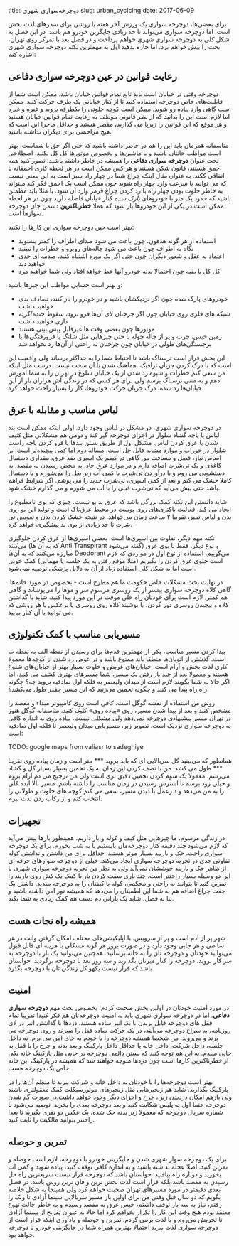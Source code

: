title: دوچرخه‌سواری شهری
slug: urban_cyclcing
date: 2017-06-09

برای بعضی‌ها، دوچرخه سواری یک ورزش آخر هفته یا روشی برای سفرهای لذت بخش است. اما دوچرخه سواری می‌تواند تا حد زیادی جایگزین خودرو هم باشد. در این فصل به شکل کلی به دوچرخه سواری شهری خواهم پرداخت و در فصل بعد با تمرکز روی تهران، بحث را پیش خواهم برد. اما جازه بدهید اول به مهمترین نکته دوچرخه سواری شهری اشاره کنم:

## رعایت قوانین در عین دوچرخه سواری دفاعی
دوچرخه وقتی در خیابان است باید تابع تمام قوانین خیابان باشد. ممکن است شما از قابلیت‌های خاص دوچرخه استفاده کنید تا از کنار خیابانی یک طرف حرکت کنید. ممکن است گاهی وارد پیاده رو شوید. ممکن است کوچه خلوتی را یکطرفه بروید و غیره و غیره اما لازم است این را بدانید که از نظر قانونی موظف به رعایت تمام قوانین خیابان هستید و هر موقع که این قوانین را زیرپا می گذارید، مقصر هستید و حداقل ماجرا این است که هیچ مزاحمتی برای دیگران نداشته باشید. 

متاسفانه همزمان باید این را هم در خاطر داشته باشید که حتی اگر حق با شماست، بهتر است مواظب جانتان باشید و با ماشین‌ها و بخصوص موتورها کل کل نکنید. اصطلاحی تحت عنوان **دوچرخه سواری دفاعی** را همیشه در خاطر داشته باشید: تصور کنید همه احمق هستند، قانون شکن هستند و هر کس ممکن است در هر لحظه کاری احمقانه یا اتفاقی ککند. به عنوان مثال اینکه چراغ شما در چهار راه سبز است به این معنی نیست که می توانید با سرعت وارد چهار راه شوید چون ممکن است یک احمق فکر کند میتواند به خاطر خلوت بودن چهار راه با رد کردن چراغ قرمز وارد آن شود. یا مثلا باید مطمئن باشید که حدود یک متر با خودروهای *پارک شده* کنار خیابان فاصله دارید چون در هر لحظه ممکن است در یکی از این خودروها باز شود که عملا **خطرناکترین** دشمن جان دوچرخه سوارها است. 

بهتر است حین دوچرخه سواری این کارها را نکنید:
- استفاده از هر گونه هدفون، چون باعث می شود صدای اطراف را کمتر بشنوید
- نگاه به اطراف چون باعث می شود چاله‌های روبرو و خطرات را نبینید
- اعتماد به عقل و شعور دیگران چون حتی اگر یک مورد اشتباه کنید، صدمه ای جدی خواهید دید
- کل کل با بقیه چون احتمالا بدنه خودرو آنها خط خواهد افتاد ولی شما خواهید مرد

و بهتر است حسابی مواظب این چیزها باشید:
- خودروهای پارک شده چون اگر نزدیکشان باشید و در خودرو را باز کنند، تصادف بدی خواهید داشت
- شبکه های فلزی روی خیابان چون اگر چرختان لای آن‌ها فرو برود، سقوط خنده/گریه داری خواهید داشت
- موتورها چون بعضی وقت ها غیرقابل پیش بینی هستند
- زمین خیس، چرب و پر از چاله چوله یا حتی چیزهایی مثل شلنگ یا فرورفتگی‌ها یا برجستگی‌های طولی در خیابان چون چرختان به راحتی از آن‌ها رد نخواهد شد

این بخش قرار است ترسناک باشد تا احتیاط شما را به حداکثر برساند ولی واقعیت این است که با درک کردن جریان ترافیک، هماهنگ شدن با آن سخت نیست. درست مثل اینکه من سعی کنم خطرات و شیوه رد شدن از یک خیابان شلوغ در تهران را به شما آموزش دهم و به متنی ترسناک برسم ولی برای هر کسی که در زندگی اش هزاران بار از این خیابان‌ها رد شده، درک جریان حرکت خودروها، کار را بسیار راحت خواهد کرد.

## لباس مناسب و مقابله با عرق
در دوچرخه سواری شهری، دو مشکل در لباس وجود دارد. اولی اینکه ممکن است بند لباس یا پاچه گشاد شلوار در اجزای دوچرخه گیر کند و دومی هم مشکلاتی مثل کثیف شدن یا عرق کردن لباس. مشکل اول از طریق بستن بندها یا فرو کردن پاچه راست شلوار در جوراب و موارد مشابه قابل حل است. مساله دوم اما کمی پیچیده‌تر است. بر اساس نیاز، فصل و مسافت من گاهی در کیفم یک اسپری ضد عرق، مقداری دستمال کاغذی و یک تی‌شرت اضافه دارم و در موارد عرق حاد، به محض رسیدن به مقصد، به دستشویی می روم و با درآوردن تی‌شرت با کمی آب زیر بغل را می‌شورم و با دستمال کاملا خشک می کنم و بعد از کمی اسپری، تی‌شرت جدید را می پوشم. اگر شرایط فراهم باشد حتی پیش می‌آید که تی‌شرت قبلی را با آب می شورم و می گذارم خشک شود.

شاید دانستن این نکته کمک بزرگی باشد که عرق بد بو نیست. چیزی که بوی نامطبوع را ایجاد می کند، فعالیت باکتری‌های روی پوست در محیط عرق‌ناک است و تولید این بو روی بدن و لباس تمیز، تقریبا ۲ ساعت زمان می‌خواهد. در نتیجه خشک کردن بدن و تعویض تی شرت تا حد زیادی از بوی بد پیشگیری خواهد کرد. 

نکته مهم دیگر، تفاوت بین اسپری‌ها است. بعضی اسپری‌ها از عرق کردن جلوگیری می‌کنند (که به آن ها Anti Transpirant گفته می‌شود) و نوع دیگر، فقط با بوی عرق مبارزه می‌کنند که به آن‌ها Deodorant می‌گوییم. استفاده از نوع اول در مواردی که لازم است جلوی عرق کردن را بگیریم (مثلا موقع رفتن به یک جلسه یا مهمانی) کمک خوبی است اما به شکل کلی استفاده زیاد از آن به دلایل پزشکی توصیه نمی‌شود. 

در نهایت بحث مشکلات خاص حکومت ما هم مطرح است - بخصوص در مورد خانم‌ها. گاهی کلاه دوچرخه سواری بیشتر از یک روسری مرسوم سر و موها را می‌پوشاند و گاهی هم کمتر. لازم است برای خودتان راه حلی موقت در این مورد پیدا کنید. شاید با گذاشتن کلاه و پیچیدن روسری دور گردن، یا پوشیند کلاه روی روسری یا برعکس یا هر روشی که می توانید با آن کنار بیایید.



## مسیریابی مناسب با کمک تکنولوژی
پیدا کردن مسیر مناسب، یکی از مهمترین قدم‌ها برای رسیدن از نقطه الف به نقطه ب است. گذشتن از اتوبان‌ها منطقا باید ممنوع باشد و در عوض رد شدن از کوچه‌ها معمولا کاری لذت بخش و آرام است. خیابان‌های عریض و خلوت بسیار بهتر از خیابان‌های شلوغ هستند و معمولا بعد از چند بار رفتن یک مسیر، شما مسیرهای بهتری کشف می کنید. اما اگر حالا به شما بگویند لازم است از میدان ولیعصر به فلکه اول صادقیه بروید چه؟ چگونه راه راه پیدا می کنید و چگونه تخمین می‌زنید که این مسیر چقدر طول می‌کشد؟

روش من استفاده از نقشه گوگل است. کافی است روی کامپیوتر مبداء و مقصد را مشخص کنید و بعد از پیدا شدن مسیر، روی «پیاده روی» کلیک کنید. متاسفانه گوگل هنوز در تهران مسیر پیشنهادی دوچرخه نمی‌دهد ولی مشکلی نیست، پیاده روی به اندازه کافی به دوچرخه سواری نزدیک است. تصویر زیر، مسیریابی میدان ولیعصر تا فلکه اول صادقیه است:

TODO: google maps from valiasr to sadeghiye

همانطور که می‌بینید کل سربالایی ای که باید بروید *** متر است و زمان پیاده روی تقریبا *** طول می کشد. من با نصف کردن این زمان به یک تخمین بسیار بسیار گل و گشاد می‌رسم. معمولا یک سوم کردن تخمین دقیق تری است ولی من ترجیح می دم آرام بروم و خیلی زود برسم تا استرس رسیدن در زمان مناسب را داشته باشم. مسیر بالا ایده کلی را به من می‌دهد و د رعمل با دیدن مسیر، سعی می کنم کوچه های خلوت و طولانی را انتخاب کنم و از رکاب زدن لذت ببرم.

## تجهیزات
در زندگی مرسوم، ما چیزهایی مثل کیف و کوله و بار داریم. همینطور بارها پیش می‌آید که لازم می‌شود چند دقیقه کنار دوچرخه‌مان بایستیم یا به شب بخورم. برای یک دوچرخه سواری راحت، جک و باربند بسیار موثر هستند. حداقل برای من داشتن و نداشتن کوله تفاوتی جدی در تجربه دوچرخه سواری ایجاد می‌کند. خیلی از دوچرخه سوارهای حرفه ای از ظاهر جک و باربند خوششان نمی‌آید ولی به نظر من تجربه دوچرخه سواری شهری با این دو وسیله بسیار راحتتر است. چند باری سفت کردن بار با کمک یک کش روی باربند را تمرین کنید تا بتوانید به راحتی و محکمی، کوله یا کیفتان را به دوچرخه ببندید. داشتن یک جفت چراغ اضافه هم به شما این اطمینان را می‌دهد که همیشه نور امن داشته باشید و بنا به فصل، شاید یک بارانی دم دست هم کمک زیادی به شما بکند. 

## همیشه راه نجات هست
شهر پر از آدم است و پر از سرویس. با اپلیکیشن‌های مختلف امکان گرفتن وانت در هر ساعتی و هر جایی وجود دارد و در صورت بروز هر گونه مشکلی با هزینه ای قابل قبول می‌توانید خودتان و دوچرخه تان را به خانه برسانید. همچنین می‌توانید یک بار با دوچرخه به سر کار بروید، دوچرخه را کنار میزتان بگذارید و سه روز بعد با دوچرخه برگردید. حواستان باشد که قرار نیست یکهو کل زندگی تان با دوچرخه بگذرد. 

## امنیت 
در مورد امنیت خودتان در اولین بخش صحبت کردم؛ بخصوص بحث مهم **دوچرخه سواری دفاعی**. اما در دوچرخه سواری شهری باید به امنیت دوچرخه‌تان هم فکر کنید! تقریبا تمام قفل های دوچرخه قابل بریدن با یک انبر ساده هستند. دزدها با گذاشتن انبر در لای روزنامه، به سراغ دوچرخه می‌آیند، در یک حرکت ساده قفل را میبرند و روی دوچرخه می پرند و می‌روند. من شخصا همیشه دوچرخه را با خودم به جای امن می برم. به داخل جلسه، داخل شرکت، داخل خانه یا حداقل داخل پارکینگ و بعد بدنه و چرخ را با قفل به جایی مبندم. به این هم توجه کنید که بستن دائمی دوچرخه در جایی مثل پارکینگ خانه یکی از خطرناکترین کارها است چون دزدها متوجه خواهند شد که همیشه در پارکینگ این خانه خاص یک دوچرخه هست. 

بهتر است دوچرخه‌ها را با خودتان به داخل خانه و شرکت ببرید تا منظم آن‌ها را در پارکینگ بگذارید. شاید هم زنجیرهایی مثل زنجیرهای موتورسیکلت کمک معقولتری باشند ولی بازهم امکان دزدیدن زین، چرخ و اجزای دیگر وجود خواهد داشت.در صورت گم شدن دوچرخه حتما اول به پلیس شکایت کنید و بعد دوچرخه بعدی را بخرید. توصیه می‌شود با شماره سریال دوچرخه که معمولا زیر بدنه حک شده، یک عکس دو نفری بگیرید تا بعدا راحتتر بتوانید مالکیت را ثابت کنید.


## تمرین و حوصله
برای یک دوچرخه سوار شهری شدن و جایگزینی خودرو با دوچرخه، لازم است حوصله و تمرین کنید. اصلا عجله نداشته باشید و به اندازه کافی توقف کنید، پیاده شوید و کمی آب بخورید و دوباره راه بیافتید. حواستان باشد که دوچرخه قرار نیست سریعترین راه حل رسیدن به مقصد باشد بلکه قرار است لذت بخش ترین و فان ترین روش باشد. در فصل بعدی دقیقتر در مورد مسیرهای تهران صحبت خواهم کرد ولی همینجا به شکل خلاصه بگویم که دو سال قبل وقتی من برای اولین بار مسیر سربالایی سینما آزادی تا ونک را رفتم، نیاز به سه بار توقف داشتم، خیس عرق به مقصد رسیدم و به خاطر حالت تهوع معتقد بودم هیچ وقت این کار را تکرار نخواهم کرد اما حالا به عنوان تفریح از سینما آزادی تا تجریش می‌روم و با لذت برمی گردم. تمرین و حوصله و یادآوری اینکه قرار است از دوچرخه سواری لذت ببرید احتمالا بهترین همراه شما در جایگزینی خودرو با دوچرخه خواهد بود.

